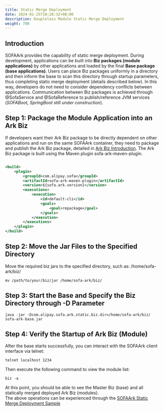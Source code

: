 ```yaml
---
title: Static Merge Deployment
date: 2024-01-25T10:28:32+08:00
description: Koupleless Module Static Merge Deployment
weight: 700
---
```


## Introduction

SOFAArk provides the capability of static merge deployment. During development, applications can be built into **Biz packages (module applications)** by other applications and loaded by the final **Base package (base applications)**.
Users can place Biz packages uniformly in a directory and then inform the base to scan this directory through startup parameters, thus completing static merge deployment (details described below). In this way, developers do not need to consider dependency conflicts between applications. Communication between Biz packages is achieved through @SofaService and @SofaReference to publish/reference JVM services (_SOFABoot, SpringBoot still under construction_).


## Step 1: Package the Module Application into an Ark Biz

If developers want their Ark Biz package to be directly dependent on other applications and run on the same SOFAArk container, they need to package and publish the Ark Biz package, 
detailed in [Ark Biz Introduction](https://www.sofastack.tech/projects/sofa-boot/sofa-ark-ark-biz/). The Ark Biz package is built using the Maven plugin sofa-ark-maven-plugin.

```xml

<build>
    <plugin>
        <groupId>com.alipay.sofa</groupId>
        <artifactId>sofa-ark-maven-plugin</artifactId>
        <version>${sofa.ark.version}</version>
        <executions>
            <execution>
                <id>default-cli</id>
                <goals>
                    <goal>repackage</goal>
                </goals>
            </execution>
        </executions>
    </plugin>
</build>
```

## Step 2: Move the Jar Files to the Specified Directory

Move the required biz jars to the specified directory, such as: /home/sofa-ark/biz/

```shell
mv /path/to/your/biz/jar /home/sofa-ark/biz/
```

## Step 3: Start the Base and Specify the Biz Directory through -D Parameter

```shell
java -jar -Dcom.alipay.sofa.ark.static.biz.dir=/home/sofa-ark/biz/ sofa-ark-base.jar
```

## Step 4: Verify the Startup of Ark Biz (Module)

After the base starts successfully, you can interact with the SOFAArk client interface via telnet:

```shell
telnet localhost 1234
```

Then execute the following command to view the module list:

```shell
biz -a
```

At this point, you should be able to see the Master Biz (base) and all statically merged deployed Ark Biz (modules).<br/>
The above operations can be experienced through the [SOFAArk Static Merge Deployment Sample](https://github.com/koupleless/koupleless/blob/master/samples/springboot-samples/web/tomcat/README.md#%E5%AE%9E%E9%AA%8C%E5%86%85%E5%AE%B9(%E9%9D%99%E6%80%81%E5%90%88%E5%B9%B6%E9%83%A8%E7%BD%B2))

<br/>
<br/>

